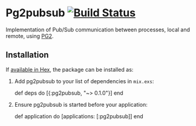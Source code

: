 # Pg2pubsub [![Build Status](https://semaphoreci.com/api/v1/kbremner/pg2pubsub/branches/master/badge.svg)](https://semaphoreci.com/kbremner/pg2pubsub)

Implementation of Pub/Sub communication between processes, local and remote, using [PG2](http://erlang.org/doc/man/pg2.html).

## Installation

If [available in Hex](https://hex.pm/docs/publish), the package can be installed as:

  1. Add pg2pubsub to your list of dependencies in `mix.exs`:

        def deps do
          [{:pg2pubsub, "~> 0.1.0"}]
        end

  2. Ensure pg2pubsub is started before your application:

        def application do
          [applications: [:pg2pubsub]]
        end
